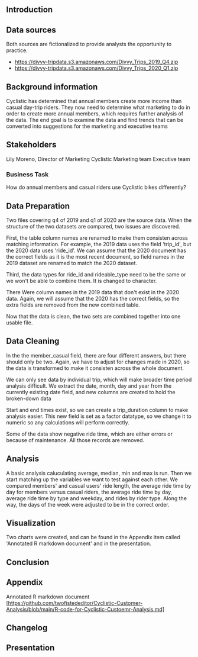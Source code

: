 ## Introduction

## Data sources
Both sources are fictionalized to provide analysts the opportunity to practice.

* https://divvy-tripdata.s3.amazonaws.com/Divvy_Trips_2019_Q4.zip
* https://divvy-tripdata.s3.amazonaws.com/Divvy_Trips_2020_Q1.zip

## Background information
Cyclistic has determined that annual members create more income than casual day-trip riders. They now need to determine what marketing to do in order to create more annual members, which requires further analysis of the data. The end goal is to examine the data and find trends that can be converted into suggestions for the marketing and executive teams

## Stakeholders
Lily Moreno, Director of Marketing
Cyclistic
Marketing team
Executive team

### Business Task
How do annual members and casual riders use Cyclistic bikes differently?

## Data Preparation
Two files covering q4 of 2019 and q1 of 2020 are the source data. When the structure of the two datasets are compared, two issues are discovered.

First, the table column names are renamed to make them consisten across matching information. For example, the 2019 data uses the field 'trip_id', but the 2020 data uses 'ride_id'. We can assume that the 2020 document has the correct fields as it is the most recent document, so field names in the 2019 dataset are renamed to match the 2020 dataset.

Third, the data types for ride_id and rideable_type need to be the same or we won't be able to combine them. It is changed to character.

There Were column names in the 2019 data that don't exist in the 2020 data. Again, we will assume that the 2020 has the correct fields, so the extra fields are removed from the new combined table.

Now that the data is clean, the two sets are combined together into one usable file.

## Data Cleaning
In the the member_casual field, there are four different answers, but there should only be two. Again, we have to adjust for changes made in 2020, so the data is transformed to make it consisten across the whole document.

We can only see data by individual trip, which will make broader time period analysis difficult. We extract the date, month, day and year from the currently existing date field, and new columns are created to hold the broken-down data

Start and end times exist, so we can create a trip_duration column to make analysis easier. This new field is set as a factor datatype, so we change it to numeric so any calculations will perform correctly.

Some of the data show negative ride time, which are either errors or because of maintenance. All those records are removed.

## Analysis
A basic analysis caluculating average, median, min and max is run. Then we start matching up the variables we want to test against each other.
We compared members' and casual users' ride length, the average ride time by day for members versus casual riders, the average ride time by day, average ride time by type and weekday, and rides by rider type. Along the way, the days of the week were adjusted to be in the correct order.

## Visualization
Two charts were created, and can be found in the Appendix item called 'Annotated R markdown document' and in the presentation.

## Conclusion

## Appendix
Annotated R markdown document [https://github.com/twofistededitor/Cyclistic-Customer-Analysis/blob/main/R-code-for-Cyclistic-Custoemr-Analysis.md] 

## Changelog 

## Presentation
